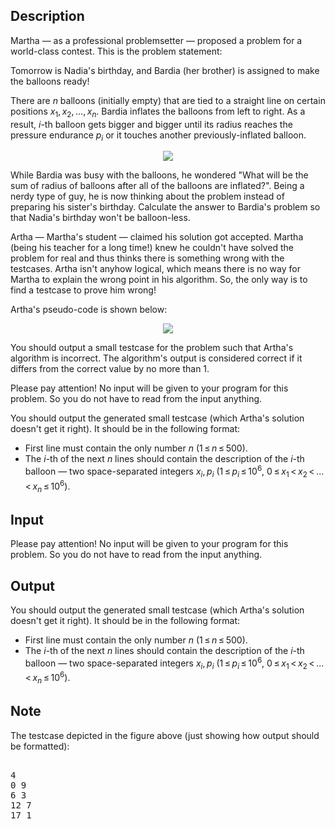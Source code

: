 ## Description

<div><p>Martha — as a professional problemsetter — proposed a problem for a world-class contest. This is the problem statement:</p><p><span class="tex-font-style-it">Tomorrow is Nadia's birthday, and Bardia (her brother) is assigned to make the balloons ready!</span></p><p><span class="tex-font-style-it">There are <span class="tex-span"><i>n</i></span> balloons (initially empty) that are tied to a straight line on certain positions <span class="tex-span"><i>x</i><sub class="lower-index">1</sub>, <i>x</i><sub class="lower-index">2</sub>, ..., <i>x</i><sub class="lower-index"><i>n</i></sub></span>. Bardia inflates the balloons from left to right. As a result, <span class="tex-span"><i>i</i></span>-th balloon gets bigger and bigger until its radius reaches the pressure endurance <span class="tex-span"><i>p</i><sub class="lower-index"><i>i</i></sub></span> or it touches another previously-inflated balloon.</span></p><center> <img class="tex-graphics" src="file://k1waRRIM.png" style="max-width: 100.0%;max-height: 100.0%;"> </center><p><span class="tex-font-style-it">While Bardia was busy with the balloons, he wondered "What will be the sum of radius of balloons after all of the balloons are inflated?". Being a nerdy type of guy, he is now thinking about the problem instead of preparing his sister's birthday. Calculate the answer to Bardia's problem so that Nadia's birthday won't be balloon-less.</span></p><p>Artha — Martha's student — claimed his solution got accepted. Martha (being his teacher for a long time!) knew he couldn't have solved the problem for <span class="tex-font-style-bf">real</span> and thus thinks there is something wrong with the testcases. Artha isn't anyhow logical, which means there is no way for Martha to explain the wrong point in his algorithm. So, the only way is to find a testcase to prove him wrong!</p><p>Artha's pseudo-code is shown below:</p><center> <img class="tex-graphics" src="file://kf6Ra6i3.png" style="max-width: 100.0%;max-height: 100.0%;"> </center><p>You should output a small testcase for the problem such that Artha's algorithm is incorrect. The algorithm's output is considered correct if it differs from the correct value by no more than 1.</p></div><div class="input-specification"><p><span class="tex-font-style-bf">Please pay attention!</span> No input will be given to your program for this problem. So you do not have to read from the input anything.</p></div><div class="output-specification"><p>You should output the generated small testcase (which Artha's solution doesn't get it right). It should be in the following format:</p><ul> <li> First line must contain the only number <span class="tex-span"><i>n</i></span> (<span class="tex-span">1 ≤ <i>n</i> ≤ 500</span>). </li><li> The <span class="tex-span"><i>i</i></span>-th of the next <span class="tex-span"><i>n</i></span> lines should contain the description of the <span class="tex-span"><i>i</i></span>-th balloon — two space-separated integers <span class="tex-span"><i>x</i><sub class="lower-index"><i>i</i></sub>, <i>p</i><sub class="lower-index"><i>i</i></sub></span> (<span class="tex-span">1 ≤ <i>p</i><sub class="lower-index"><i>i</i></sub> ≤ 10<sup class="upper-index">6</sup></span>, <span class="tex-span">0 ≤ <i>x</i><sub class="lower-index">1</sub> &lt; <i>x</i><sub class="lower-index">2</sub> &lt; ... &lt; <i>x</i><sub class="lower-index"><i>n</i></sub> ≤ 10<sup class="upper-index">6</sup></span>). </li></ul></div>

## Input

<p><span class="tex-font-style-bf">Please pay attention!</span> No input will be given to your program for this problem. So you do not have to read from the input anything.</p>

## Output

<p>You should output the generated small testcase (which Artha's solution doesn't get it right). It should be in the following format:</p><ul> <li> First line must contain the only number <span class="tex-span"><i>n</i></span> (<span class="tex-span">1 ≤ <i>n</i> ≤ 500</span>). </li><li> The <span class="tex-span"><i>i</i></span>-th of the next <span class="tex-span"><i>n</i></span> lines should contain the description of the <span class="tex-span"><i>i</i></span>-th balloon — two space-separated integers <span class="tex-span"><i>x</i><sub class="lower-index"><i>i</i></sub>, <i>p</i><sub class="lower-index"><i>i</i></sub></span> (<span class="tex-span">1 ≤ <i>p</i><sub class="lower-index"><i>i</i></sub> ≤ 10<sup class="upper-index">6</sup></span>, <span class="tex-span">0 ≤ <i>x</i><sub class="lower-index">1</sub> &lt; <i>x</i><sub class="lower-index">2</sub> &lt; ... &lt; <i>x</i><sub class="lower-index"><i>n</i></sub> ≤ 10<sup class="upper-index">6</sup></span>). </li></ul>

## Note

<p>The testcase depicted in the figure above (just showing how output should be formatted):</p><pre class="verbatim"><br>4<br>0 9<br>6 3<br>12 7<br>17 1<br></pre>
